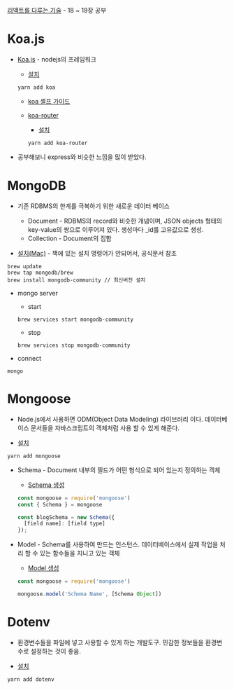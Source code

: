 [리액트를 다루는 기술](https://book.naver.com/bookdb/book_detail.nhn?bid=13799583) - 18 ~ 19장 공부

# Koa.js

* [Koa.js](https://github.com/koajs/koa) - nodejs의 프레임워크 

  * [설치](https://github.com/koajs/koa#installation)
  ```
  yarn add koa
  ```

  * [koa 셀프 가이드](https://github.com/koajs/kick-off-koa)

  * [koa-router](https://github.com/ZijianHe/koa-router)
    * [설치](https://github.com/ZijianHe/koa-router#installation)
    ```
    yarn add koa-router
    ```

* 공부해보니 express와 비슷한 느낌을 많이 받았다.

# MongoDB

* 기존 RDBMS의 한계를 극복하기 위한 새로운 데이터 베이스
  * Document - RDBMS의 record와 비슷한 개념이며, JSON objects 형태의 key-value의 쌍으로 이루어져 있다. 생성마다 _id를 고유값으로 생성.
  * Collection - Document의 집합

* [설치(Mac)](https://docs.mongodb.com/manual/tutorial/install-mongodb-on-os-x/#prerequisites) - 책에 있는 설치 명령어가 안되어서, 공식문서 참조
```
brew update
brew tap mongodb/brew
brew install mongodb-community // 최신버전 설치
```

* mongo server
  * start
  ```
  brew services start mongodb-community
  ```

  * stop
  ```
  brew services stop mongodb-community
  ```

* connect
```
mongo
```

# Mongoose

* Node.js에서 사용하면 ODM(Object Data Modeling) 라이브러리 이다. 데이터베이스 문서들을 자바스크립트의 객체처럼 사용 할 수 있게 해준다.

* [설치](https://github.com/Automattic/mongoose#installation)
```
yarn add mongoose
```

* Schema - Document 내부의 필드가 어떤 형식으로 되어 있는지 정의하는 객체
  * [Schema 생성](https://mongoosejs.com/docs/guide.html#definition)
  ```javascript
  const mongoose = require('mongoose')
  const { Schema } = mongoose

  const blogSchema = new Schema({
    [field name]: [field type]
  });
  ```


* Model - Schema를 사용하여 만드는 인스턴스. 데이터베이스에서 실제 작업을 처리 할 수 있는 함수들을 지니고 있는 객체
  * [Model 생성](https://mongoosejs.com/docs/models.html#compiling)
  ```javascript
  const mongoose = require('mongoose')
  
  mongoose.model('Schema Name', [Schema Object])
  ```

# Dotenv

* 환경변수들을 파일에 넣고 사용할 수 있게 하는 개발도구. 민감한 정보들을 환경변수로 설정하는 것이 좋음.

* [설치](https://github.com/motdotla/dotenv#install)
```
yarn add dotenv
```